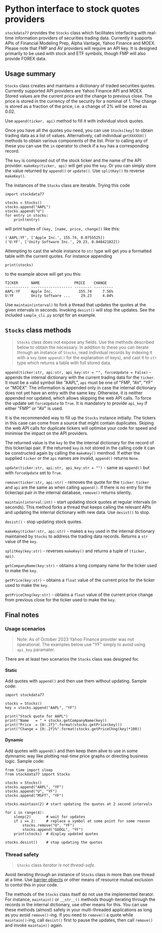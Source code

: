 # Python interface to stock quotes providers

`stockdata77` provides the `Stocks` class which facilitates interfacing with real-time information providers of securities trading data. Currently it supports APIs of Financial Modeling Prep, Alpha Vantage, Yahoo Finance and MOEX. Please note that FMP and AV providers will require an API key. It is designed primarily to be used with stock and ETF symbols, though FMP will also provide FOREX data.

## Usage summary

`Stocks` class creates and maintains a dictionary of traded securities quotes. Currently supported API providers are Yahoo Finance API and MOEX. Stored values are the current price and the change to previous close. The price is stored in the currency of the security for a nominal of 1. The change is stored as a fraction of the price, i.e. a change of 2% will be stored as 0.02.

Use `append(ticker, api)` method to fill it with individual stock quotes. 

Once you have all the quotes you need, you can use `Stocks[key]` to obtain trading data as a list of values. Alternatively, call individual `getXXXXXX()` methods to obtain various components of the list. Prior to calling any of these you can use the `in` operator to check if a `key` has a corresponding record.

The `key` is composed out of the stock ticker and the name of the API provider. `makeKey(ticker, api)` will 
get you the `key`. Or you can simply store the value returned by `append()` or `update()`. Use `splitKey()` to reverse `makeKey()`.

The instances of the `Stocks` class are iterable. Trying this code

	import stockdata77

	stocks = Stocks()
	stocks.append("AAPL")
	stocks.append("U")
	for entry in stocks:
		print(entry)

will print tuples of `(key, [name, price, change])` like this:

	('AAPL:YF', ['Apple Inc.', 155.74, 0.0755525])
	('U:YF', ['Unity Software Inc.', 29.23, 0.048421822])

Attempting to cast the whole instance to `str` type will get you a formatted table with the current quotes. For instance appending 

	print(stocks)

to the example above will get you this:

	TICKER      NAME                PRICE    CHANGE 
	----------- ------------------- -------- ---------
	AAPL:YF     Apple Inc.            155.74     7.56%
	U:YF        Unity Software ...     29.23     4.84%

Use `maintain(interval)` to fork a thread that updates the quotes at the given intervals in seconds. Invoking `desist()` will stop the updates. See the included `sample_cli.py` script for an example.

## `Stocks` class methods

> `Stocks` class does not expose any fields. Use the methods described below to obtain the necessary. In addition to these you can iterate through an instance of `Stocks`, read individual records by indexing it with a `key` (see `append()` for the explanation of keys), and cast it to `str` type which returns a table with full stored data.

`append(ticker:str, api:str, api_key:str = "", forceUpdate = False)` - appends the internal dictionary with the current trading data for the `ticker`. It must be a valid symbol like "AAPL", `api` must be one of "FMP, "AV", "YF" or "MOEX". The information is appended only in case the internal dictionary does not yet have an entry with the same key. Otherwise, it is neither appended nor updated, which allows 
skipping the web API calls. To force the update set `forceUpdate` to `True`. It is mandatory to provide `api_key` if either "FMP" or "AV" is used.

It is the recommended way to fill up the `Stocks` instance initially. The tickers in this case can come from a source that might contain duplicates. Skiping the web API calls for duplicate tickers will optimise your code for speed and minimise the impact on the API providers.

The returned value is the `key` to the the internal dictionary for the record of this ticker/api pair. If the returned `key` is not stored in the calling code it can be constructed again by calling the `makeKey()` menthod. If either the supplied `ticker` or the `api` names are invalid, `append()` returns `None`.

`update(ticker:str, api:str, api_key:str = "")` - same as `append()` but with `forceUpdate` set to `True`.

`remove(ticker:str, api:str)` - removes the quote for the `ticker`. `ticker` and `api` are the same as when calling `append()`. If there is no entry for the ticker/api pair in the internal database, `remove()` returns silently.

`maintain(interval:int)` - start updating stock quotes at regular intervals (in seconds). This method forks a thread that keeps calling the relevant APIs and updating the internal dictionary with new data. Use `desist()` to stop.

`desist()` - stop updating stock quotes.

`makeKey(ticker:str, api:str)` - makes a `key` used in the internal dictionary maintained by `Stocks` to address the trading data records. Returns a `str` value of the `key`.

`splitKey(key:str)` - reverses `makeKey()` and returns a tuple of `(ticker, api)`.

`getCompanyName(key:str)` - obtains a long company name for the ticker used to make the `key`.

`getPrice(key:str)` - obtains a `float` value of the current price for the ticker used to make the `key`.

`getPriceChng(key:str)` - obtains  a `float` value of the current price change from previous close for the ticker used to make the `key`.

## Final notes

### Usage scenarios

> Note: As of October 2023 Yahoo Finance provider was not operational. The examples below use "YF" simply to avoid using `api_key` paramater.

There are at least two scenarios the `Stocks` class was designed for.

#### Static
Add quotes with `append()` and then use them without updating. Sample code:
	
	import stockdata77

	stocks = Stocks()
	key = stocks.append("AAPL", "YF")
	
	print("Stock quote for AAPL")
	print("Name   = " + stocks.getCompanyName(key))
	print("Price  = {0:.2f}".format(stocks.getPrice(key)))
	print("Change = {0:.2f}%".format(stocks.getPriceChng(key)*100))

#### Dynamic
Add quotes with `append()` and then keep them alive to use in some dymnamic way like plotting real-time price graphs or directing business logic. Sample code:

	from time import sleep
	from stockdata77 import Stocks

	stocks = Stocks()
	stocks.append("AAPL", "YF")
	stocks.append("U", "YF")
	stocks.append("MSFT", "YF")

	stocks.maintain(2) # start updating the quotes at 2 second intervals

	for i in range(4):
		sleep(2)       # wait for updates
		if i == 2:     # replace a symbol at some point for some reason
			stocks.remove("U", "YF")
			stocks.append("GOOGL", "YF")
		print(stocks)  # display updated quotes

	stocks.desist()    # stop updating the quotes

### Thread safety

> `Stocks` class _iterator is not thread-safe_.

Avoid iterating through an instance of `Stocks` class in more than one thread at a time. Use [barrier objects](https://docs.python.org/3/library/threading.html?highlight=barriers#barrier-objects) or other means of resource mutual exclusion to contol this in your code.

The methods of the `Stocks` class itself do not use the implemented iterator. For instance, `maintain()` or `__str__()` methods though iterating through the records in the internal dictionary, use other means for this. You can use these methods (almost) safely in your multi-threaded applications as long as you avoid `remove()`-ing. If you need to `remove()` a quote while `maintain()`-ing, call `desist()` first to pause the updates, then call `remove()` and invoke `maintain()` again.
